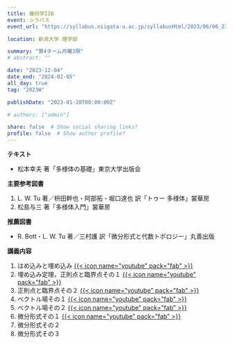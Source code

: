 ```yaml
---
title: 幾何学IIB
event: シラバス
event_url: "https://syllabus.niigata-u.ac.jp/syllabusHtml/2023/06/06_234S1542_ja_JP.html"

location: 新潟大学 理学部

summary: "第4ターム月曜3限"
# abstract: ""

date: "2023-12-04"
date_end: "2024-02-05"
all_day: true
tag: "2023W"

publishDate: "2023-01-28T00:00:00Z"

# authors: ["admin"]

share: false  # Show social sharing links?
profile: false  # Show author profile?
---
```

**テキスト**
- 松本幸夫 著「多様体の基礎」東京大学出版会

**主要参考図書**
1. L. W. Tu 著／枡田幹也・阿部拓・堀口達也 訳「トゥー 多様体」裳華房
2. 松島与三 著「多様体入門」裳華房

**推薦図書**
- R. Bott・L. W. Tu 著／三村護 訳「微分形式と代数トポロジー」丸善出版

**講義内容**
1. はめ込みと埋め込み
	[{{< icon name="youtube" pack="fab" >}}](https://youtu.be/Eg8TwpmpQdo)
2. 埋め込み定理，正則点と臨界点その１
	[{{< icon name="youtube" pack="fab" >}}](https://youtu.be/4sO0yJ7Pyd0)
3. 正則点と臨界点その２
	[{{< icon name="youtube" pack="fab" >}}](https://youtu.be/iYtCtpyErZY)
4. ベクトル場その１
	[{{< icon name="youtube" pack="fab" >}}](https://youtu.be/xVaCl-6e07A)
5. ベクトル場その２
	[{{< icon name="youtube" pack="fab" >}}](https://youtu.be/B5nyCz0e0g4)
6. 微分形式その１
	[{{< icon name="youtube" pack="fab" >}}](https://youtu.be/g-eD3zPumps)
7. 微分形式その２
8. 微分形式その３
